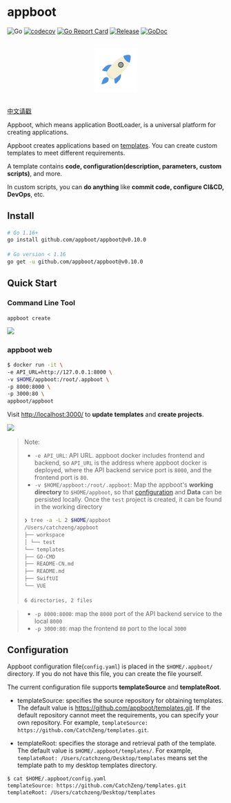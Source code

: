 # appboot

![Go](https://github.com/appboot/appboot/workflows/Go/badge.svg)
[![codecov](https://codecov.io/gh/appboot/appboot/branch/master/graph/badge.svg)](https://codecov.io/gh/appboot/appboot)
[![Go Report Card](https://goreportcard.com/badge/github.com/appboot/appboot)](https://goreportcard.com/report/github.com/appboot/appboot)
[![Release](https://img.shields.io/github/release/appboot/appboot.svg)](https://github.com/appboot/appboot/releases)
[![GoDoc](https://godoc.org/github.com/appboot/appboot?status.svg)](https://pkg.go.dev/github.com/appboot/appboot?tab=doc)

<p align="center">
  <br>
  <img width="20%" src="./assets/logo.svg" alt="logo">
  <br>
  <br>
</p>

[中文请戳](./README-zh.md)

Appboot, which means application BootLoader, is a universal platform for creating applications.

Appboot creates applications based on [templates](https://github.com/appboot/templates). You can create custom templates to meet different requirements.

A template contains **code, configuration(description, parameters, custom scripts)**, and more.

In custom scripts, you can **do anything** like **commit code, configure CI&CD, DevOps**, etc.

## Install

```sh
# Go 1.16+
go install github.com/appboot/appboot@v0.10.0

# Go version < 1.16
go get -u github.com/appboot/appboot@v0.10.0
```

## Quick Start

### Command Line Tool

```shell
appboot create
```

![](https://cdn.jsdelivr.net/gh/appboot/resources@master/appboot.gif)

### appboot web

```sh
$ docker run -it \
-e API_URL=http://127.0.0.1:8000 \
-v $HOME/appboot:/root/.appboot \
-p 8000:8000 \
-p 3000:80 \
appboot/appboot
```

Visit <http://localhost:3000/> to **update templates** and **create projects**.

![](https://cdn.jsdelivr.net/gh/appboot/resources@master/appboot-web.gif)

> Note:
>
> - `-e API_URL`: API URL. appboot docker includes frontend and backend, so `API_URL` is the address where appboot docker is deployed, where the API backend service port is `8000`, and the frontend port is `80`.
> - `-v $HOME/appboot:/root/.appboot`: Map the appboot's **working directory** to `$HOME/appboot`, so that [configuration](#Configuration) and **Data** can be persisted locally.
>   Once the `test` project is created, it can be found in the working directory
>
> ```sh
> ❯ tree -a -L 2 $HOME/appboot
> /Users/catchzeng/appboot
> ├── workspace
> │ └── test
> └── templates
> ├── GO-CMD
> ├── README-CN.md
> ├── README.md
> ├── SwiftUI
> └── VUE
>
> 6 directories, 2 files
> ```

> - `-p 8000:8000`: map the `8000` port of the API backend service to the local `8000`
> - `-p 3000:80`: map the frontend `80` port to the local `3000`

## Configuration

Appboot configuration file(`config.yaml`) is placed in the `$HOME/.appboot/` directory. If you do not have this file, you can create the file yourself.

The current configuration file supports **templateSource** and **templateRoot**.

- templateSource: specifies the source repository for obtaining templates. The default value is <https://github.com/appboot/templates.git>. If the default repository cannot meet the requirements, you can specify your own repository. For example, `templateSource: https://github.com/CatchZeng/templates.git`.

- templateRoot: specifies the storage and retrieval path of the template. The default value is `$HOME/.appboot/templates/`. For example, `templateRoot: /Users/catchzeng/Desktop/templates` means set the template path to my desktop templates directory.

```shell
$ cat $HOME/.appboot/config.yaml
templateSource: https://github.com/CatchZeng/templates.git
templateRoot: /Users/catchzeng/Desktop/templates
```
